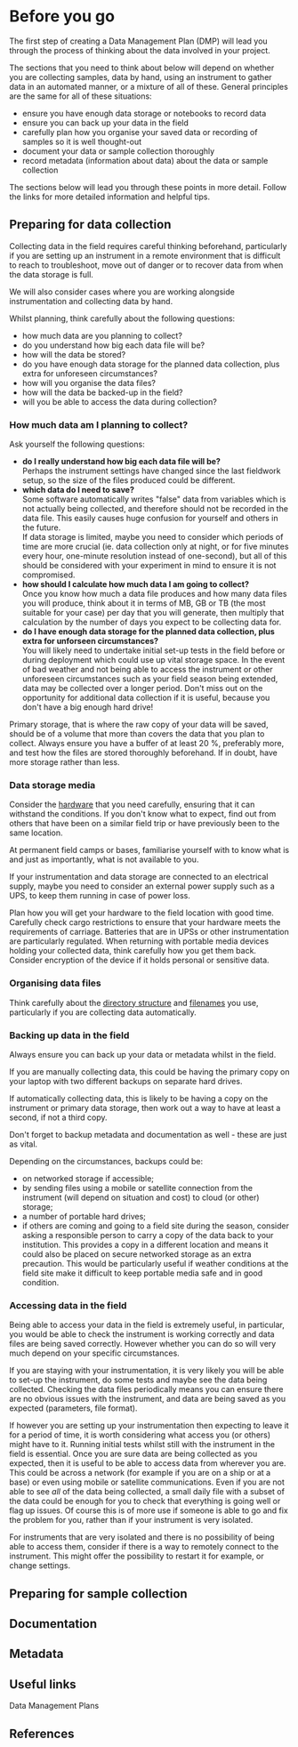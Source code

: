 # Before you go #

The first step of creating a Data Management Plan (DMP) will lead you through the process of thinking about the data involved in your project.

The sections that you need to think about below will depend on whether you are collecting samples, data by hand,  using an instrument to gather data in an automated manner, or a mixture of all of these. General principles are the same for all of these situations: 
* ensure you have enough data storage or notebooks to record data
* ensure you can back up your data in the field
* carefully plan how you organise your saved data or recording of samples so it is well thought-out
* document your data or sample collection thoroughly
* record metadata (information about data) about the data or sample collection 

The sections below will lead you through these points in more detail. Follow the links for more detailed information and helpful tips.

## Preparing for data collection ##

Collecting data in the field requires careful thinking beforehand, particularly if you are setting up an instrument in a remote environment that is difficult to reach to troubleshoot, move out of danger or to recover data from when the data storage is full. 

We will also consider cases where you are working alongside instrumentation and collecting data by hand.

Whilst planning, think carefully about the following questions:

* how much data are you planning to collect?
* do you understand how big each data file will be?
* how will the data be stored?
* do you have enough data storage for the planned data collection, plus extra for unforeseen circumstances?
* how will you organise the data files?
* how will the data be backed-up in the field?
* will you be able to access the data during collection?

### How much data am I planning to collect? ###

Ask yourself the following questions: 
* **do I really understand how big each data file will be?**  
    Perhaps the instrument settings have changed since the last fieldwork setup, so the size of the files produced could be different.
* **which data do I need to save?**  
    Some software automatically writes "false" data from variables which is not actually being collected, and therefore should not be recorded in the data file. This easily causes huge confusion for yourself and others in the future.  
    If data storage is limited, maybe you need to consider which periods of time are more crucial (ie. data collection only at night, or for five minutes every hour, one-minute resolution instead of one-second), but all of this should be considered with your experiment in mind to ensure it is not compromised.
* **how should I calculate how much data I am going to collect?**  
    Once you know how much a data file produces and how many data files you will produce, think about it in terms of MB, GB or TB (the most suitable for your case) per day that you will generate, then multiply that calculation by the number of days you expect to be collecting data for.
* **do I have enough data storage for the planned data collection, plus extra for unforseen circumstances?**  
    You will likely need to undertake initial set-up tests in the field before or during deployment which could use up vital storage space. In the event of bad weather and not being able to access the instrument or other unforeseen circumstances such as your field season being extended, data may be collected over a longer period. Don't miss out on the opportunity for additional data collection if it is useful, because you don't have a big enough hard drive!

Primary storage, that is where the raw copy of your data will be saved, should be of a volume that more than covers the data that you plan to collect. Always ensure you have a buffer of at least 20 %, preferably more, and test how the files are stored thoroughly beforehand. If in doubt, have more storage rather than less.

### Data storage media ###

Consider the [hardware](storing_data.md) that you need carefully, ensuring that it can withstand the conditions. If you don't know what to expect, find out from others that have been on a similar field trip or have previously been to the same location. 

At permanent field camps or bases, familiarise yourself with to know what is and just as importantly, what is not available to you. 

If your instrumentation and data storage are connected to an electrical supply, maybe you need to consider an external power supply such as a UPS, to keep them running in case of power loss.

Plan how you will get your hardware to the field location with good time. Carefully check cargo restrictions to ensure that your hardware meets the requirements of carriage. Batteries that are in UPSs or other instrumentation are particularly regulated. When returning with portable media devices holding your collected data, think carefully how you get them back. Consider encryption of the device if it holds personal or sensitive data.

### Organising data files ###

Think carefully about the [directory structure](directory_structure.md) and [filenames](file_naming.md) you use, particularly if you are collecting data automatically. 

### Backing up data in the field ###

Always ensure you can back up your data or metadata whilst in the field.

If you are manually collecting data, this could be having the primary copy on your laptop with two different backups on separate hard drives. 

If automatically collecting data, this is likely to be having a copy on the instrument or primary data storage, then work out a way to have at least a second, if not a third copy.

Don't forget to backup metadata and documentation as well - these are just as vital.  

Depending on the circumstances, backups could be:
* on networked storage if accessible;
* by sending files using a mobile or satellite connection from the instrument (will depend on situation and cost) to cloud (or other) storage;
* a number of portable hard drives;
* if others are coming and going to a field site during the season, consider asking a responsible person to carry a copy of the data back to your institution. This provides a copy in a different location and means it could also be placed on secure networked storage as an extra precaution. This would be particularly useful if weather conditions at the field site make it difficult to keep portable media safe and in good condition.

### Accessing data in the field ###

Being able to access your data in the field is extremely useful, in particular, you would be able to check the instrument is working correctly and data files are being saved correctly. However whether you can do so will very much depend on your specific circumstances. 

If you are staying with your instrumentation, it is very likely you will be able to set-up the instrument, do some tests and maybe see the data being collected. Checking the data files periodically means you can ensure there are no obvious issues with the instrument, and data are being saved as you expected (parameters, file format).

If however you are setting up your instrumentation then expecting to leave it for a period of time, it is worth considering what access you (or others) might have to it. Running initial tests whilst still with the instrument in the field is essential. Once you are sure data are being collected as you expected, then it is useful to be able to access data from wherever you are. This could be across a network (for example if you are on a ship or at a base) or even using mobile or satellite communications. Even if you are not able to see *all* of the data being collected, a small daily file with a subset of the data could be enough for you to check that everything is going well or flag up issues. Of course this is of more use if someone is able to go and fix the problem for you, rather than if your instrument is very isolated. 

For instruments that are very isolated and there is no possibility of being able to access them, consider if there is a way to remotely connect to the instrument. This might offer the possibility to restart it for example, or change settings.    

## Preparing for sample collection ##

## Documentation ##

## Metadata ##


## Useful links ##

Data Management Plans

## References